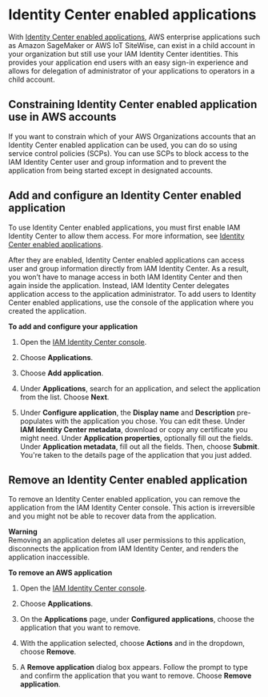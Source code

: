 # Identity Center enabled applications<a name="awsapps"></a>

With [Identity Center enabled applications](app-enablement.md), AWS enterprise applications such as Amazon SageMaker or AWS IoT SiteWise, can exist in a child account in your organization but still use your IAM Identity Center identities\. This provides your application end users with an easy sign\-in experience and allows for delegation of administrator of your applications to operators in a child account\. 

## Constraining Identity Center enabled application use in AWS accounts<a name="awsapps-constrain"></a>

If you want to constrain which of your AWS Organizations accounts that an Identity Center enabled application can be used, you can do so using service control policies \(SCPs\)\. You can use SCPs to block access to the IAM Identity Center user and group information and to prevent the application from being started except in designated accounts\.

## Add and configure an Identity Center enabled application<a name="awsapps-add-config-app"></a>

To use Identity Center enabled applications, you must first enable IAM Identity Center to allow them access\. For more information, see [Identity Center enabled applications](app-enablement.md)\.

After they are enabled, Identity Center enabled applications can access user and group information directly from IAM Identity Center\. As a result, you won’t have to manage access in both IAM Identity Center and then again inside the application\. Instead, IAM Identity Center delegates application access to the application administrator\. To add users to Identity Center enabled applications, use the console of the application where you created the application\.

**To add and configure your application**

1. Open the [IAM Identity Center console](https://console.aws.amazon.com/singlesignon)\.

1. Choose **Applications**\.

1. Choose **Add application**\.

1. Under **Applications**, search for an application, and select the application from the list\. Choose **Next**\.

1. Under **Configure application**, the **Display name** and **Description** pre\-populates with the application you chose\. You can edit these\. Under **IAM Identity Center metadata**, download or copy any certificate you might need\. Under **Application properties**, optionally fill out the fields\. Under **Application metadata**, fill out all the fields\. Then, choose **Submit**\. You're taken to the details page of the application that you just added\.

## Remove an Identity Center enabled application<a name="awsapps-remove"></a>

To remove an Identity Center enabled application, you can remove the application from the IAM Identity Center console\. This action is irreversible and you might not be able to recover data from the application\.

**Warning**  
Removing an application deletes all user permissions to this application, disconnects the application from IAM Identity Center, and renders the application inaccessible\.

**To remove an AWS application**

1. Open the [IAM Identity Center console](https://console.aws.amazon.com/singlesignon)\.

1. Choose **Applications**\.

1. On the **Applications** page, under **Configured applications**, choose the application that you want to remove\.

1. With the application selected, choose **Actions** and in the dropdown, choose **Remove**\.

1. A **Remove application** dialog box appears\. Follow the prompt to type and confirm the application that you want to remove\. Choose **Remove application**\.